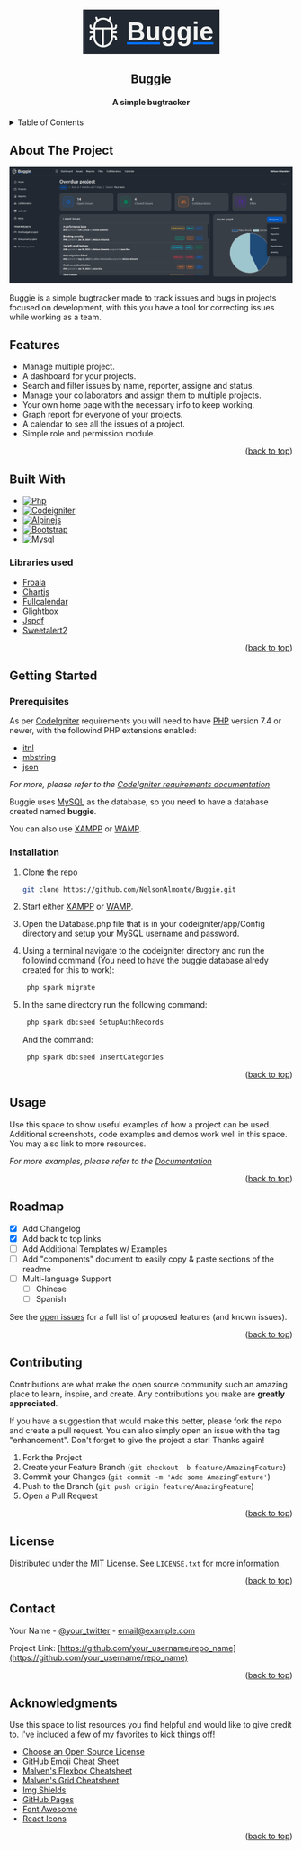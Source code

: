 <!-- Improved compatibility of back to top link: See: https://github.com/othneildrew/Best-README-Template/pull/73 -->
<a name="readme-top"></a>
<!--
*** Thanks for checking out the Best-README-Template. If you have a suggestion
*** that would make this better, please fork the repo and create a pull request
*** or simply open an issue with the tag "enhancement".
*** Don't forget to give the project a star!
*** Thanks again! Now go create something AMAZING! :D
-->



<!-- PROJECT SHIELDS -->
<!--
*** I'm using markdown "reference style" links for readability.
*** Reference links are enclosed in brackets [ ] instead of parentheses ( ).
*** See the bottom of this document for the declaration of the reference variables
*** for contributors-url, forks-url, etc. This is an optional, concise syntax you may use.
*** https://www.markdownguide.org/basic-syntax/#reference-style-links
-->
<!-- 
[![Contributors][contributors-shield]][contributors-url]
[![Forks][forks-shield]][forks-url]
[![Stargazers][stars-shield]][stars-url]
[![Issues][issues-shield]][issues-url]
[![MIT License][license-shield]][license-url]
[![LinkedIn][linkedin-shield]][linkedin-url]
-->


<!-- PROJECT LOGO -->
<br />
<div align="center">
  <a href="https://github.com/NelsonAlmonte/Buggie">
    <img src="images/logo.png" alt="Logo">
  </a>

  <h2 align="center">Buggie</h2>

  <h4 align="center">
    A simple bugtracker
  </h4>
</div>



<!-- TABLE OF CONTENTS -->
<details>
  <summary>Table of Contents</summary>
  <ol>
    <li>
      <a href="#about-the-project">About The Project</a>
    </li>
    <li>
      <a href="#features">Features</a>
    </li>
    <li>
      <a href="#built-with">Built With</a>
    </li>
    <li>
      <a href="#getting-started">Getting Started</a>
      <ul>
        <li><a href="#prerequisites">Prerequisites</a></li>
        <li><a href="#installation">Installation</a></li>
      </ul>
    </li>
    <li><a href="#usage">Usage</a></li>
    <li><a href="#roadmap">Roadmap</a></li>
    <li><a href="#contributing">Contributing</a></li>
    <li><a href="#license">License</a></li>
    <li><a href="#contact">Contact</a></li>
    <li><a href="#acknowledgments">Acknowledgments</a></li>
  </ol>
</details>

## About The Project

[![Product Name Screen Shot][product-screenshot]](#)

Buggie is a simple bugtracker made to track issues and bugs in projects focused on development, with this you have a tool for correcting issues while working as a team.

## Features

* Manage multiple project.
* A dashboard for your projects.
* Search and filter issues by name, reporter, assigne and status.
* Manage your collaborators and assign them to multiple projects.
* Your own home page with the necessary info to keep working.
* Graph report for everyone of your projects.
* A calendar to see all the issues of a project.
* Simple role and permission module.

<p align="right">(<a href="#readme-top">back to top</a>)</p>


## Built With

* [![Php][Php]][Php-url]
* [![Codeigniter][Codeigniter]][Codeigniter-url]
* [![Alpinejs][Alpinejs]][Alpinejs-url]
* [![Bootstrap][Bootstrap.com]][Bootstrap-url]
* [![Mysql][Mysql]][Mysql-url]

### Libraries used

* [Froala](https://froala.com/)
* [Chartjs](https://www.chartjs.org/)
* [Fullcalendar](https://fullcalendar.io/)
* Glightbox
* [Jspdf](https://parall.ax/products/jspdf)
* [Sweetalert2](https://sweetalert2.github.io/)

<p align="right">(<a href="#readme-top">back to top</a>)</p>

## Getting Started

### Prerequisites

As per [CodeIgniter](https://codeigniter.com/) requirements you will need to have [PHP](https://www.php.net/) version 7.4 or newer, with the followind PHP extensions enabled:

* [itnl](https://www.php.net/manual/en/intl.requirements.php)
* [mbstring](https://www.php.net/manual/en/mbstring.requirements.php)
* [json](https://www.php.net/manual/en/json.requirements.php)
  
_For more, please refer to the [CodeIgniter requirements documentation](https://codeigniter.com/user_guide/intro/requirements.html)_

Buggie uses [MySQL](https://www.mysql.com/) as the database, so you need to have a database created named **buggie**.

You can also use [XAMPP](https://www.apachefriends.org/es/index.html) or [WAMP](https://www.wampserver.com/en/).

### Installation

1. Clone the repo
   ```sh
   git clone https://github.com/NelsonAlmonte/Buggie.git
   ```
2. Start either [XAMPP](https://www.apachefriends.org/es/index.html) or [WAMP](https://www.wampserver.com/en/).
   
3. Open the Database.php file that is in your codeigniter/app/Config directory and setup your MySQL username and password.
4. Using a terminal navigate to the codeigniter directory and run the followind command (You need to have the buggie database alredy created for this to work):
   ```sh
    php spark migrate
   ```
5. In the same directory run the following command:
   ```sh
    php spark db:seed SetupAuthRecords
   ```
   And the command:
   ```sh
    php spark db:seed InsertCategories
   ```

<p align="right">(<a href="#readme-top">back to top</a>)</p>



<!-- USAGE EXAMPLES -->
## Usage

Use this space to show useful examples of how a project can be used. Additional screenshots, code examples and demos work well in this space. You may also link to more resources.

_For more examples, please refer to the [Documentation](https://example.com)_

<p align="right">(<a href="#readme-top">back to top</a>)</p>



<!-- ROADMAP -->
## Roadmap

- [x] Add Changelog
- [x] Add back to top links
- [ ] Add Additional Templates w/ Examples
- [ ] Add "components" document to easily copy & paste sections of the readme
- [ ] Multi-language Support
    - [ ] Chinese
    - [ ] Spanish

See the [open issues](https://github.com/othneildrew/Best-README-Template/issues) for a full list of proposed features (and known issues).

<p align="right">(<a href="#readme-top">back to top</a>)</p>



<!-- CONTRIBUTING -->
## Contributing

Contributions are what make the open source community such an amazing place to learn, inspire, and create. Any contributions you make are **greatly appreciated**.

If you have a suggestion that would make this better, please fork the repo and create a pull request. You can also simply open an issue with the tag "enhancement".
Don't forget to give the project a star! Thanks again!

1. Fork the Project
2. Create your Feature Branch (`git checkout -b feature/AmazingFeature`)
3. Commit your Changes (`git commit -m 'Add some AmazingFeature'`)
4. Push to the Branch (`git push origin feature/AmazingFeature`)
5. Open a Pull Request

<p align="right">(<a href="#readme-top">back to top</a>)</p>



<!-- LICENSE -->
## License

Distributed under the MIT License. See `LICENSE.txt` for more information.

<p align="right">(<a href="#readme-top">back to top</a>)</p>



<!-- CONTACT -->
## Contact

Your Name - [@your_twitter](https://twitter.com/your_username) - email@example.com

Project Link: [https://github.com/your_username/repo_name](https://github.com/your_username/repo_name)

<p align="right">(<a href="#readme-top">back to top</a>)</p>



<!-- ACKNOWLEDGMENTS -->
## Acknowledgments

Use this space to list resources you find helpful and would like to give credit to. I've included a few of my favorites to kick things off!

* [Choose an Open Source License](https://choosealicense.com)
* [GitHub Emoji Cheat Sheet](https://www.webpagefx.com/tools/emoji-cheat-sheet)
* [Malven's Flexbox Cheatsheet](https://flexbox.malven.co/)
* [Malven's Grid Cheatsheet](https://grid.malven.co/)
* [Img Shields](https://shields.io)
* [GitHub Pages](https://pages.github.com)
* [Font Awesome](https://fontawesome.com)
* [React Icons](https://react-icons.github.io/react-icons/search)

<p align="right">(<a href="#readme-top">back to top</a>)</p>



<!-- MARKDOWN LINKS & IMAGES -->
<!-- https://www.markdownguide.org/basic-syntax/#reference-style-links -->
[contributors-shield]: https://img.shields.io/github/contributors/othneildrew/Best-README-Template.svg?style=for-the-badge
[contributors-url]: https://github.com/othneildrew/Best-README-Template/graphs/contributors
[forks-shield]: https://img.shields.io/github/forks/othneildrew/Best-README-Template.svg?style=for-the-badge
[forks-url]: https://github.com/othneildrew/Best-README-Template/network/members
[stars-shield]: https://img.shields.io/github/stars/othneildrew/Best-README-Template.svg?style=for-the-badge
[stars-url]: https://github.com/othneildrew/Best-README-Template/stargazers
[issues-shield]: https://img.shields.io/github/issues/othneildrew/Best-README-Template.svg?style=for-the-badge
[issues-url]: https://github.com/othneildrew/Best-README-Template/issues
[license-shield]: https://img.shields.io/github/license/othneildrew/Best-README-Template.svg?style=for-the-badge
[license-url]: https://github.com/othneildrew/Best-README-Template/blob/master/LICENSE.txt
[linkedin-shield]: https://img.shields.io/badge/-LinkedIn-black.svg?style=for-the-badge&logo=linkedin&colorB=555
[linkedin-url]: https://linkedin.com/in/othneildrew
[product-screenshot]: images/screenshot.png
[Php]: https://img.shields.io/badge/Php-20232A?style=for-the-badge&logo=php&logoColor=%23777BB4
[Php-url]: https://www.php.net/
[Codeigniter]: https://img.shields.io/badge/Codeigniter-20232A?style=for-the-badge&logo=codeigniter&logoColor=%23EF4223
[Codeigniter-url]: https://codeigniter.com/
[Alpinejs]: https://img.shields.io/badge/Alpinejs-20232A?style=for-the-badge&logo=alpine.js&logoColor=%238BC0D0
[Alpinejs-url]: https://alpinejs.dev/
[Bootstrap.com]: https://img.shields.io/badge/Bootstrap-563D7C?style=for-the-badge&logo=bootstrap&logoColor=white
[Bootstrap-url]: https://getbootstrap.com
[Mysql]: https://img.shields.io/badge/mysql-20232A?style=for-the-badge&logo=mysql&logoColor=%234479A1
[Mysql-url]: https://www.mysql.com/
